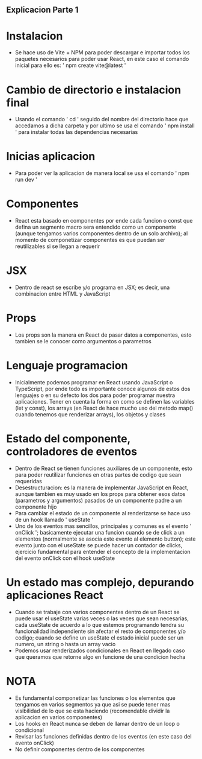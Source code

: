 ## Explicacion Parte 1

# Instalacion
- Se hace uso de Vite + NPM para poder descargar e importar todos los paquetes necesarios para poder usar React, en este caso el comando inicial para ello es: ' npm create vite@latest '

# Cambio de directorio e instalacion final
- Usando el comando ' cd ' seguido del nombre del directorio hace que accedamos a dicha carpeta y por ultimo se usa el comando ' npm install ' para instalar todas las dependencias necesarias

# Inicias aplicacion
- Para poder ver la aplicacion de manera local se usa el comando ' npm run dev '

# Componentes
- React esta basado en componentes por ende cada funcion o const que defina un segmento macro sera entendido como un componente (aunque tengamos varios componentes dentro de un solo archivo); al momento de componetizar componentes es que puedan ser reutilizables si se llegan a requerir

# JSX
- Dentro de react se escribe y/o programa en JSX; es decir, una combinacion entre HTML y JavaScript

# Props
- Los props son la manera en React de pasar datos a componentes, esto tambien se le conocer como argumentos o parametros

# Lenguaje programacion
- Inicialmente podemos programar en React usando JavaScript o TypeScript, por ende todo es importante conoce algunos de estos dos lenguajes o en su defecto los dos para poder programar nuestra aplicaciones. Tener en cuenta la forma en como se definen las variables (let y const), los arrays (en React de hace mucho uso del metodo map() cuando tenemos que renderizar arrays), los objetos y clases

# Estado del componente, controladores de eventos
- Dentro de React se tienen funciones auxiliares de un componente, esto para poder reutilizar funciones en otras partes de codigo que sean requeridas
- Desestructuracion: es la manera de implementar JavaScript en React, aunque tambien es muy usado en los props para obtener esos datos (parametros y argumentos) pasados de un componente padre a un componente hijo
- Para cambiar el estado de un componente al renderizarse se hace uso de un hook llamado ' useState '
- Uno de los eventos mas sencillos, principales y comunes es el evento ' onClick '; basicamente ejecutar una funcion cuando se de click a un elementos (normalmente se asocia este evento al elemento button); este evento junto con el useState se puede hacer un contador de clicks, ejercicio fundamental para entender el concepto de la implementacion del evento onClick con el hook useState

# Un estado mas complejo, depurando aplicaciones React
- Cuando se trabaje con varios componentes dentro de un React se puede usar el useState varias veces o las veces que sean necesarias, cada useState de acuerdo a lo que estemos programando tendra su funcionalidad independiente sin afectar el resto de componentes y/o codigo; cuando se define un useState el estado inicial puede ser un numero, un string o hasta un array vacio
- Podemos usar renderizados condicionales en React en llegado caso que queramos que retorne algo en funcione de una condicion hecha

# NOTA
- Es fundamental componetizar las funciones o los elementos que tengamos en varios segmentos ya que asi se puede tener mas visibilidad de lo que se esta haciendo (recomendable dividir la aplicacion en varios componentes)
- Los hooks en React nunca se deben de llamar dentro de un loop o condicional
- Revisar las funciones definidas dentro de los eventos (en este caso del evento onClick)
- No definir componentes dentro de los componentes